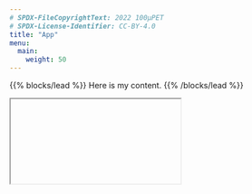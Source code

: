 ```yaml
---
# SPDX-FileCopyrightText: 2022 100µPET
# SPDX-License-Identifier: CC-BY-4.0
title: "App"
menu:
  main:
    weight: 50
---
```


{{% blocks/lead %}}
Here is my content.
{{% /blocks/lead %}}

<iframe>
	{{< js_app >}}
</iframe>
